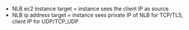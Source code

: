 - NLB ec2 instance target = instance sees the client IP as source
- NLB ip address target = instance sees private IP of NLB for TCP/TLS, client IP for UDP/TCP_UDP